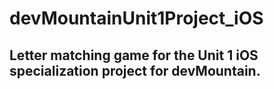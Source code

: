 # devMountainUnit1Project_iOS

## Letter matching game for the Unit 1 iOS specialization project for devMountain.
